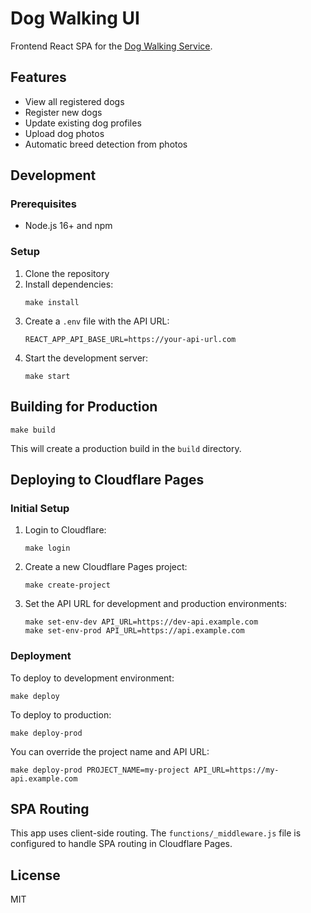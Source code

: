 # Dog Walking UI

Frontend React SPA for the [Dog Walking Service](https://github.com/rhargreaves/dog-walking).

## Features

- View all registered dogs
- Register new dogs
- Update existing dog profiles
- Upload dog photos
- Automatic breed detection from photos

## Development

### Prerequisites

- Node.js 16+ and npm

### Setup

1. Clone the repository
2. Install dependencies:
   ```
   make install
   ```
3. Create a `.env` file with the API URL:
   ```
   REACT_APP_API_BASE_URL=https://your-api-url.com
   ```
4. Start the development server:
   ```
   make start
   ```

## Building for Production

```
make build
```

This will create a production build in the `build` directory.

## Deploying to Cloudflare Pages

### Initial Setup

1. Login to Cloudflare:
   ```
   make login
   ```

2. Create a new Cloudflare Pages project:
   ```
   make create-project
   ```

3. Set the API URL for development and production environments:
   ```
   make set-env-dev API_URL=https://dev-api.example.com
   make set-env-prod API_URL=https://api.example.com
   ```

### Deployment

To deploy to development environment:
```
make deploy
```

To deploy to production:
```
make deploy-prod
```

You can override the project name and API URL:
```
make deploy-prod PROJECT_NAME=my-project API_URL=https://my-api.example.com
```

## SPA Routing

This app uses client-side routing. The `functions/_middleware.js` file is configured to handle SPA routing in Cloudflare Pages.

## License

MIT
